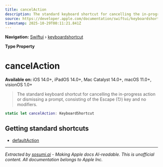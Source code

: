 ```yaml
---
title: cancelAction
description: The standard keyboard shortcut for cancelling the in-progress action or dismissing a prompt, consisting of the Escape (⎋) key and no modifiers.
source: https://developer.apple.com/documentation/swiftui/keyboardshortcut/cancelaction
timestamp: 2025-10-29T00:11:21.841Z
---
```


**Navigation:** [Swiftui](/documentation/swiftui) › [keyboardshortcut](/documentation/swiftui/keyboardshortcut)

**Type Property**

# cancelAction

**Available on:** iOS 14.0+, iPadOS 14.0+, Mac Catalyst 14.0+, macOS 11.0+, visionOS 1.0+

> The standard keyboard shortcut for cancelling the in-progress action or dismissing a prompt, consisting of the Escape (⎋) key and no modifiers.

```swift
static let cancelAction: KeyboardShortcut
```

## Getting standard shortcuts

- [defaultAction](/documentation/swiftui/keyboardshortcut/defaultaction)

---

*Extracted by [sosumi.ai](https://sosumi.ai) - Making Apple docs AI-readable.*
*This is unofficial content. All documentation belongs to Apple Inc.*
